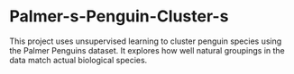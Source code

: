 # Palmer-s-Penguin-Cluster-s
This project uses unsupervised learning to cluster penguin species using the Palmer Penguins dataset. It explores how well natural groupings in the data match actual biological species.
